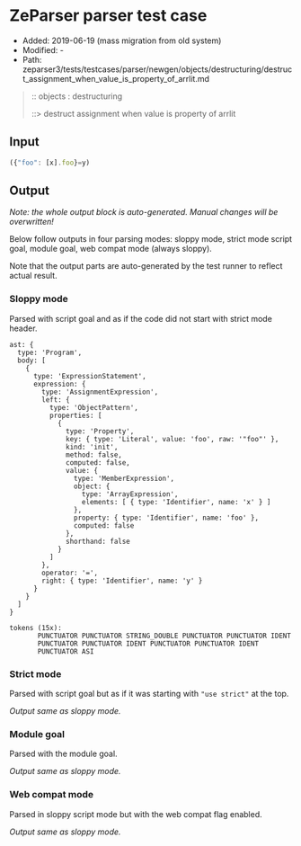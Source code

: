 # ZeParser parser test case

- Added: 2019-06-19 (mass migration from old system)
- Modified: -
- Path: zeparser3/tests/testcases/parser/newgen/objects/destructuring/destruct_assignment_when_value_is_property_of_arrlit.md

> :: objects : destructuring
>
> ::> destruct assignment when value is property of arrlit 

## Input

`````js
({"foo": [x].foo}=y)
`````

## Output

_Note: the whole output block is auto-generated. Manual changes will be overwritten!_

Below follow outputs in four parsing modes: sloppy mode, strict mode script goal, module goal, web compat mode (always sloppy).

Note that the output parts are auto-generated by the test runner to reflect actual result.

### Sloppy mode

Parsed with script goal and as if the code did not start with strict mode header.

`````
ast: {
  type: 'Program',
  body: [
    {
      type: 'ExpressionStatement',
      expression: {
        type: 'AssignmentExpression',
        left: {
          type: 'ObjectPattern',
          properties: [
            {
              type: 'Property',
              key: { type: 'Literal', value: 'foo', raw: '"foo"' },
              kind: 'init',
              method: false,
              computed: false,
              value: {
                type: 'MemberExpression',
                object: {
                  type: 'ArrayExpression',
                  elements: [ { type: 'Identifier', name: 'x' } ]
                },
                property: { type: 'Identifier', name: 'foo' },
                computed: false
              },
              shorthand: false
            }
          ]
        },
        operator: '=',
        right: { type: 'Identifier', name: 'y' }
      }
    }
  ]
}

tokens (15x):
       PUNCTUATOR PUNCTUATOR STRING_DOUBLE PUNCTUATOR PUNCTUATOR IDENT
       PUNCTUATOR PUNCTUATOR IDENT PUNCTUATOR PUNCTUATOR IDENT
       PUNCTUATOR ASI
`````

### Strict mode

Parsed with script goal but as if it was starting with `"use strict"` at the top.

_Output same as sloppy mode._

### Module goal

Parsed with the module goal.

_Output same as sloppy mode._

### Web compat mode

Parsed in sloppy script mode but with the web compat flag enabled.

_Output same as sloppy mode._
